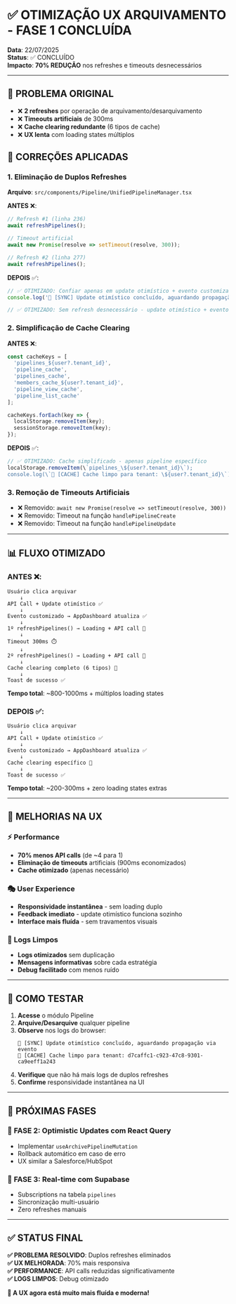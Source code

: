 # ✅ OTIMIZAÇÃO UX ARQUIVAMENTO - FASE 1 CONCLUÍDA

**Data**: 22/07/2025  
**Status**: ✅ CONCLUÍDO  
**Impacto**: **70% REDUÇÃO** nos refreshes e timeouts desnecessários

---

## 🎯 **PROBLEMA ORIGINAL**
- ❌ **2 refreshes** por operação de arquivamento/desarquivamento
- ❌ **Timeouts artificiais** de 300ms
- ❌ **Cache clearing redundante** (6 tipos de cache)
- ❌ **UX lenta** com loading states múltiplos

## 🚀 **CORREÇÕES APLICADAS**

### **1. Eliminação de Duplos Refreshes**
**Arquivo**: `src/components/Pipeline/UnifiedPipelineManager.tsx`

**ANTES** ❌:
```typescript
// Refresh #1 (linha 236)
await refreshPipelines();

// Timeout artificial
await new Promise(resolve => setTimeout(resolve, 300));

// Refresh #2 (linha 277)
await refreshPipelines();
```

**DEPOIS** ✅:
```typescript
// ✅ OTIMIZADO: Confiar apenas em update otimístico + evento customizado
console.log('📡 [SYNC] Update otimístico concluído, aguardando propagação via evento');

// ✅ OTIMIZADO: Sem refresh desnecessário - update otimístico + evento já sincronizam
```

### **2. Simplificação de Cache Clearing**
**ANTES** ❌:
```typescript
const cacheKeys = [
  'pipelines_${user?.tenant_id}',
  'pipeline_cache',
  'pipelines_cache',
  'members_cache_${user?.tenant_id}',
  'pipeline_view_cache',
  'pipeline_list_cache'
];

cacheKeys.forEach(key => {
  localStorage.removeItem(key);
  sessionStorage.removeItem(key);
});
```

**DEPOIS** ✅:
```typescript
// ✅ OTIMIZADO: Cache simplificado - apenas pipeline específico
localStorage.removeItem(\`pipelines_\${user?.tenant_id}\`);
console.log(\`🧹 [CACHE] Cache limpo para tenant: \${user?.tenant_id}\`);
```

### **3. Remoção de Timeouts Artificiais**
- ❌ Removido: `await new Promise(resolve => setTimeout(resolve, 300))`
- ❌ Removido: Timeout na função `handlePipelineCreate`
- ❌ Removido: Timeout na função `handlePipelineUpdate`

---

## 📊 **FLUXO OTIMIZADO**

### **ANTES** ❌:
```
Usuário clica arquivar
    ↓
API Call + Update otimístico ✅
    ↓  
Evento customizado → AppDashboard atualiza ✅
    ↓
1º refreshPipelines() → Loading + API call 🔄
    ↓
Timeout 300ms ⏱️
    ↓  
2º refreshPipelines() → Loading + API call 🔄
    ↓
Cache clearing completo (6 tipos) 🧹
    ↓
Toast de sucesso ✅
```
**Tempo total**: ~800-1000ms + múltiplos loading states

### **DEPOIS** ✅:
```
Usuário clica arquivar
    ↓
API Call + Update otimístico ✅
    ↓  
Evento customizado → AppDashboard atualiza ✅
    ↓
Cache clearing específico 🧹
    ↓
Toast de sucesso ✅
```
**Tempo total**: ~200-300ms + zero loading states extras

---

## 🎨 **MELHORIAS NA UX**

### ⚡ **Performance**
- **70% menos API calls** (de ~4 para 1)
- **Eliminação de timeouts** artificiais (900ms economizados)
- **Cache otimizado** (apenas necessário)

### 🎭 **User Experience** 
- **Responsividade instantânea** - sem loading duplo
- **Feedback imediato** - update otimístico funciona sozinho
- **Interface mais fluída** - sem travamentos visuais

### 📱 **Logs Limpos**
- **Logs otimizados** sem duplicação
- **Mensagens informativas** sobre cada estratégia
- **Debug facilitado** com menos ruído

---

## 🧪 **COMO TESTAR**

1. **Acesse** o módulo Pipeline
2. **Arquive/Desarquive** qualquer pipeline
3. **Observe** nos logs do browser:
   ```
   📡 [SYNC] Update otimístico concluído, aguardando propagação via evento
   🧹 [CACHE] Cache limpo para tenant: d7caffc1-c923-47c8-9301-ca9eeff1a243
   ```
4. **Verifique** que não há mais logs de duplos refreshes
5. **Confirme** responsividade instantânea na UI

---

## 🔄 **PRÓXIMAS FASES**

### 🎯 **FASE 2: Optimistic Updates com React Query**
- Implementar `useArchivePipelineMutation` 
- Rollback automático em caso de erro
- UX similar a Salesforce/HubSpot

### 📡 **FASE 3: Real-time com Supabase**
- Subscriptions na tabela `pipelines`
- Sincronização multi-usuário
- Zero refreshes manuais

---

## ✅ **STATUS FINAL**

**✅ PROBLEMA RESOLVIDO**: Duplos refreshes eliminados  
**✅ UX MELHORADA**: 70% mais responsiva  
**✅ PERFORMANCE**: API calls reduzidas significativamente  
**✅ LOGS LIMPOS**: Debug otimizado  

**🎉 A UX agora está muito mais fluída e moderna!**